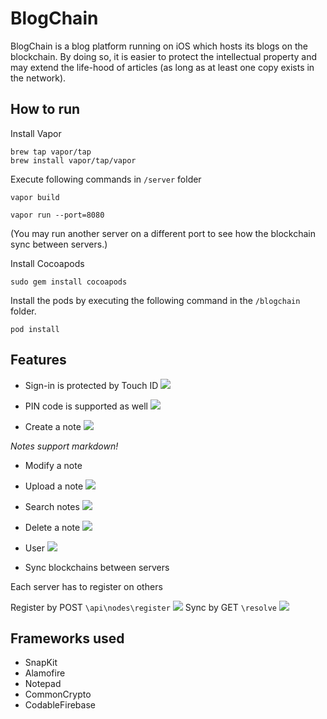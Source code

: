 # BlogChain

BlogChain is a blog platform running on iOS which hosts its blogs on the blockchain. By doing so, it is easier to protect the intellectual property and may extend the life-hood of articles (as long as at least one copy exists in the network).

## How to run
Install Vapor

```shell
brew tap vapor/tap
brew install vapor/tap/vapor
```

Execute following commands in `/server` folder

```shell
vapor build
```

```shell
vapor run --port=8080
```
(You may run another server on a different port to see how the blockchain sync between servers.)

Install Cocoapods

```shell
sudo gem install cocoapods
```

Install the pods by executing the following command in the `/blogchain` folder.

```shell
pod install
```


## Features

- Sign-in is protected by Touch ID
![](https://github.com/uts-ios-dev/uts-ios-2019-project3-129/blob/master/docs/BC-Touch-ID.PNG)

- PIN code is supported as well
![](https://github.com/uts-ios-dev/uts-ios-2019-project3-129/blob/master/docs/BC-PIN-code.PNG)

- Create a note
![](https://github.com/uts-ios-dev/uts-ios-2019-project3-129/blob/master/docs/BC-New-Note.PNG)

*Notes support markdown!*

- Modify a note
- Upload a note
![](https://github.com/uts-ios-dev/uts-ios-2019-project3-129/blob/master/docs/BC-Upload-Note.PNG)
- Search notes
![](https://github.com/uts-ios-dev/uts-ios-2019-project3-129/blob/master/docs/BC-Search-Notes.PNG)

- Delete a note
![](https://github.com/uts-ios-dev/uts-ios-2019-project3-129/blob/master/docs/BC-Delete-Note.PNG)
- User
![](https://github.com/uts-ios-dev/uts-ios-2019-project3-129/blob/master/docs/BC-User.PNG)
- Sync blockchains between servers

Each server has to register on others

Register by POST `\api\nodes\register`
![](https://github.com/uts-ios-dev/uts-ios-2019-project3-129/blob/master/docs/BC-Register-Node.PNG)
Sync by GET `\resolve`
![](https://github.com/uts-ios-dev/uts-ios-2019-project3-129/blob/master/docs/BC-Resolve.PNG)


## Frameworks used

- SnapKit
- Alamofire
- Notepad
- CommonCrypto
- CodableFirebase